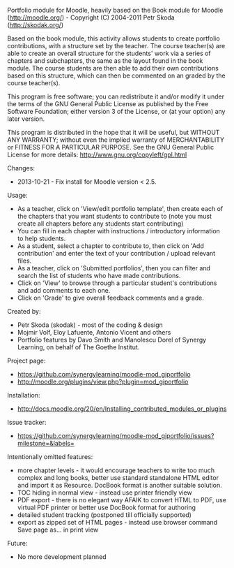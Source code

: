 Portfolio module for Moodle, heavily based on the Book module for Moodle (http://moodle.org/) - Copyright (C) 2004-2011  Petr Skoda (http://skodak.org/)

Based on the book module, this activity allows students to create portfolio contributions, with a structure set by the teacher.
The course teacher(s) are able to create an overall structure for the students' work via a series of chapters and subchapters, the same as the layout found in the book module.
The course students are then able to add their own contributions based on this structure, which can then be commented on an graded by the course teacher(s).

This program is free software; you can redistribute it and/or modify
it under the terms of the GNU General Public License as published by
the Free Software Foundation; either version 3 of the License, or
(at your option) any later version.

This program is distributed in the hope that it will be useful,
but WITHOUT ANY WARRANTY; without even the implied warranty of
MERCHANTABILITY or FITNESS FOR A PARTICULAR PURPOSE.  See the
GNU General Public License for more details: http://www.gnu.org/copyleft/gpl.html

Changes:

* 2013-10-21 - Fix install for Moodle version < 2.5.

Usage:

* As a teacher, click on 'View/edit portfolio template', then create each of the chapters that you want students to contribute to
(note you must create all chapters before any students start contributing)
* You can fill in each chapter with instructions / introductory information to help students.
* As a student, select a chapter to contribute to, then click on 'Add contribution' and enter the text of your contribution / upload relevant files.
* As a teacher, click on 'Submitted portfolios', then you can filter and search the list of students who have made contributions.
* Click on 'View' to browse through a particular student's contributions and add comments to each one.
* Click on 'Grade' to give overall feedback comments and a grade.

Created by:

* Petr Skoda (skodak) - most of the coding & design
* Mojmir Volf, Eloy Lafuente, Antonio Vicent and others
* Portfolio features by Davo Smith and Manolescu Dorel of Synergy Learning, on behalf of The Goethe Institut.

Project page:

* https://github.com/synergylearning/moodle-mod_giportfolio
* http://moodle.org/plugins/view.php?plugin=mod_giportfolio


Installation:

* http://docs.moodle.org/20/en/Installing_contributed_modules_or_plugins

Issue tracker:

* https://github.com/synergylearning/moodle-mod_giportfolio/issues?milestone=&labels=


Intentionally omitted features:

* more chapter levels - it would encourage teachers to write too much complex and long books, better use standard standalone HTML editor and import it as Resource. DocBook format is another suitable solution.
* TOC hiding in normal view - instead use printer friendly view
* PDF export - there is no elegant way AFAIK to convert HTML to PDF, use virtual PDF printer or better use DocBook format for authoring
* detailed student tracking (postponed till officially supported)
* export as zipped set of HTML pages - instead use browser command Save page as... in print view

Future:

* No more development planned
